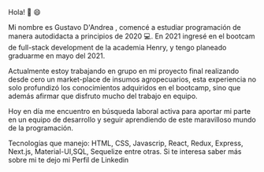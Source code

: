Hola! 👋 😄

Mi nombre es Gustavo D'Andrea , comencé a estudiar programación de manera autodidacta a principios de 2020 💻.
En 2021 ingresé en el bootcam de full-stack development de la academia Henry, y tengo planeado graduarme en mayo del 2021. 

Actualmente estoy trabajando en grupo en mi proyecto final realizando desde cero un market-place de insumos agropecuarios, esta experiencia no solo profundizó los conocimientos adquiridos en el bootcamp, sino que además afirmar que disfruto mucho del trabajo en equipo.  

Hoy en día me encuentro en búsqueda laboral activa para aportar mi parte en un equipo de desarrollo y seguir aprendiendo de este maravilloso mundo de la programación. 

Tecnologías que manejo: HTML, CSS, Javascrip, React, Redux, Express, Next.js, Material-UI,SQL, Sequelize entre otras.
Si te interesa saber más sobre mi te dejo mi Perfil de Linkedin

<!---
Dandreagus/Dandreagus is a ✨ special ✨ repository because its `README.md` (this file) appears on your GitHub profile.
You can click the Preview link to take a look at your changes.
--->
